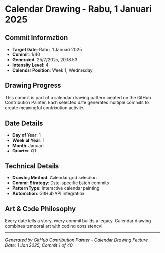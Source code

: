 # Calendar Drawing - Rabu, 1 Januari 2025

## Commit Information
- **Target Date**: Rabu, 1 Januari 2025
- **Commit**: 1/40
- **Generated**: 25/7/2025, 20.18.53
- **Intensity Level**: 4
- **Calendar Position**: Week 1, Wednesday

## Drawing Progress
This commit is part of a calendar drawing pattern created on the GitHub Contribution Painter.
Each selected date generates multiple commits to create meaningful contribution activity.

## Date Details
- **Day of Year**: 1
- **Week of Year**: 1
- **Month**: Januari
- **Quarter**: Q1

## Technical Details
- **Drawing Method**: Calendar grid selection
- **Commit Strategy**: Date-specific batch commits
- **Pattern Type**: Interactive calendar painting
- **Automation**: GitHub API integration

## Art & Code Philosophy
Every date tells a story, every commit builds a legacy. 
Calendar drawing combines temporal art with coding consistency!

---
*Generated by GitHub Contribution Painter - Calendar Drawing Feature*
*Date: 1 Jan 2025, Commit 1 of 40*